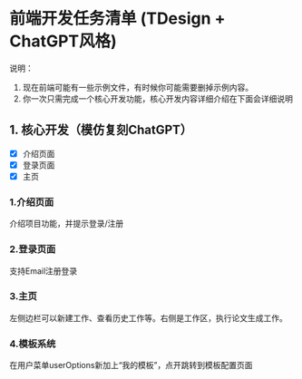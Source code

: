 # 前端开发任务清单 (TDesign + ChatGPT风格)

说明：

1. 现在前端可能有一些示例文件，有时候你可能需要删掉示例内容。
2. 你一次只需完成一个核心开发功能，核心开发内容详细介绍在下面会详细说明

## 1. 核心开发（模仿复刻ChatGPT）
- [x] 介绍页面
- [x] 登录页面
- [x] 主页

### 1.介绍页面

介绍项目功能，并提示登录/注册

### 2.登录页面

支持Email注册登录

### 3.主页

左侧边栏可以新建工作、查看历史工作等。右侧是工作区，执行论文生成工作。

### 4.模板系统

在用户菜单userOptions新加上“我的模板”，点开跳转到模板配置页面